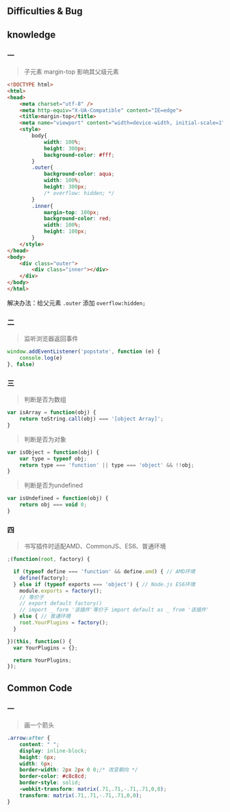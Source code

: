## Difficulties & Bug

## knowledge

### 一

> 子元素 margin-top 影响其父级元素

```html
<!DOCTYPE html>
<html>
<head>
    <meta charset="utf-8" />
    <meta http-equiv="X-UA-Compatible" content="IE=edge">
    <title>margin-top</title>
    <meta name="viewport" content="width=device-width, initial-scale=1">
    <style>
        body{
            width: 100%;
            height: 300px;
            background-color: #fff; 
        }
        .outer{
            background-color: aqua;
            width: 100%;
            height: 300px;
            /* overflow: hidden; */
        }
        .inner{
            margin-top: 100px;
            background-color: red;
            width: 100%;
            height: 100px;
        }
    </style>
</head>
<body>
    <div class="outer">
        <div class="inner"></div>
    </div>
</body>
</html>
```
解决办法：给父元素 `.outer` 添加 `overflow:hidden;`

### 二

> 监听浏览器返回事件

```js
window.addEventListener('popstate', function (e) {
	console.log(e)
}, false)
```

### 三

> 判断是否为数组

```js
var isArray = function(obj) {
    return toString.call(obj) === '[object Array]';
}
```

> 判断是否为对象

```js
var isObject = function(obj) {
    var type = typeof obj;
    return type === 'function' || type === 'object' && !!obj;
}
```

> 判断是否为undefined

```js
var isUndefined = function(obj) {
	return obj === void 0;
}
```

### 四

> 书写插件时适配AMD、CommonJS、ES6、普通环境

```js
;(function(root, factory) {

  if (typeof define === 'function' && define.amd) { // AMD环境
    define(factory);
  } else if (typeof exports === 'object') { // Node.js ES6环境
    module.exports = factory();
    // 等价于
    // export default factory()
    // import _ form '该插件'等价于 import default as _ from '该插件'
  } else { // 普通环境
    root.YourPlugins = factory();
  }

})(this, function() {
  var YourPlugins = {};

  return YourPlugins;
});
```

## Common Code

### 一 

> 画一个箭头

```css
.arrow:after {
    content: " ";
    display: inline-block;
    height: 6px;
    width: 6px;
    border-width: 2px 2px 0 0;/* 改变朝向 */
    border-color: #c8c8cd;
    border-style: solid;
    -webkit-transform: matrix(.71,.71,-.71,.71,0,0);
    transform: matrix(.71,.71,-.71,.71,0,0);
}
```